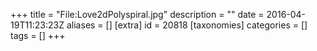 +++
title = "File:Love2dPolyspiral.jpg"
description = ""
date = 2016-04-19T11:23:23Z
aliases = []
[extra]
id = 20818
[taxonomies]
categories = []
tags = []
+++


